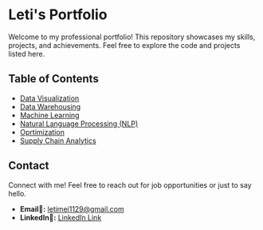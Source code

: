 # Leti's Portfolio
Welcome to my professional portfolio! This repository showcases my skills, projects, and achievements. Feel free to explore the code and projects listed here.
## Table of Contents
- [Data Visualization](https://github.com/LETIMEI/Portfolio-Leti-/tree/main/Data%20Visualization)
- [Data Warehousing](https://github.com/LETIMEI/Portfolio-Leti-/tree/main/Data%20Warehousing)
- [Machine Learning](https://github.com/LETIMEI/Portfolio-Leti-/tree/main/Machine%20Learning)
- [Natural Language Processing (NLP)](https://github.com/LETIMEI/Portfolio-Leti-/tree/main/Natural%20Language%20Processing%20(NLP))
- [Oprtimization](https://github.com/LETIMEI/Portfolio-Leti-/tree/main/Optimization)
- [Supply Chain Analytics](https://github.com/LETIMEI/Portfolio-Leti-/tree/main/Supply%20Chain%20Analytics)

## Contact

Connect with me! Feel free to reach out for job opportunities or just to say hello.

- **Email📧:** letimei1129@gmail.com
- **LinkedIn🔗:** [LinkedIn Link](https://www.linkedin.com/in/le-ti-mei-ba4035236/)
